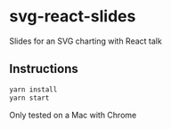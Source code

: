 # svg-react-slides
Slides for an SVG charting with React talk

## Instructions

```bash
yarn install
yarn start
```

Only tested on a Mac with Chrome
